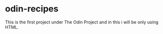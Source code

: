 # odin-recipes
This is the first project under  The Odin Project and in this i will be only using HTML.
